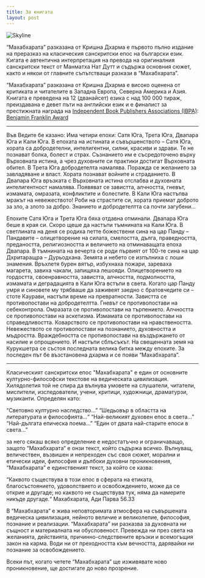 ```yaml
---
title: За книгата
layout: post
---
```


![Skyline](/uploads/skyline.jpg)

“Махабхарата” разказана от Кришна Дхарма е първото пълно издание на преразказ на класическия санскритски епос на български език.
Кигата е автентична интерпретация на превода на оригиналния санскритски текст от Манматха Нат Дутт и съдържа основния сюжет, както и някои от главните съпътстващи разкази в “Махабхарата”.
		
“Махабхарата” разказана от Кришна Дхарма е високо оценена от критиката и читателите в Западна Европа, Северна Америка и Азия. Книгата е преведена на 12 (дванайсет) езика с над 100 000 тираж, преиздавана е девет пъти на английски език и е финалист за престижната наградa на [Independent Book Publishers Associations (IBPA)](http://www.ibpa-online.org/): [Benjamin Franklin Award](http://ibpabenjaminfranklinawards.com/)

***
Във Ведите бе казанo: Има четири епохи: Сатя Юга, Трета Юга, Двапара Юга и Кали Юга.
В епохата на истината и съвършенството – Сатя Югa, хората са добродетелни, интелигентни, силни, красиви и здрави. Те не познават болка, болест и страх. Съзнанието им е съсредоточено върху Върховната истина, a чрез духовните си практики достигат Върховната обител.
В Трета Юга добродетелта намалява. Поражда се желанието за завладяване и власт. Хората познават войните и страданието. В Двапара Юга връзката с Върховната истина отслабва и духовната интелигентност намалява. Появяват се завистта, алчността, гневът, измамата, омразата, конфликтите и болестите.
В Кали Юга настъпва мракът на невежеството! Роби на страстите си, хората приемат доброто за зло, а злото за добро. Знанието и добродетелтта са почти загубени…

Епохите Сатя Юга и Трета Юга бяха отдавна отминали. Двапара Юга беше в края си. Скоро щеше да настъпи тъмнината на Кали Юга.
В светлината на деня се родиха петте божествени сина на цар Панду – Пандавите – олицетворение на силата, смелостта, дълга, праведността, предаността, религиозността и величието на отминаващата епоха Двапара.
В тъмнината на вечерта се роди първият от 100-те сина на цар Дхритаращра – Дурьодхана. Земята и небето се изпълниха с лоши знамения. Връхлетя бурен вятър, избухнаха пожари, зареваха магарета, завиха чакали, запищяха лешояди. Олицетворението на гордостта, своенравността, завистта, алчността, подмолността, измамата и деградацията в Кали Юга встъпи в света.
Когато цар Панду умря и синовете му трябваше да заживеят заедно с братовчедите си – стоте Каурави, настъпи време на превратности. 
Завистта се противопостави на добродетелтта. 
Гневът се противопостави на себеконтролa. 
Омразата се противопостави на търпението. 
Алчността се противопостави на аскетизмa. 
Измамата се противопостави на справедливостта. 
Коварството се противопостави на нравствеността. 
Невежеството се противопостави на познанието, духовността и мъдростта. Враждебността се противопостави на въздържането от насилие и опрощението. 
И настъпи сблъсъкът. На свещенната земя на Курукшетра се състоя последната велика битка между епохите. За последен път бе възстановена дхарма и се появи “Махабхарата”.

***

Класическият санскритски епос "Махабхарата" е един от основните културно-философски текстове на ведическата цивилизация. Хилядолетия той не спира да вълнува умовете на слушатели, читатели, мислители, изследователи, учени, критици, художници, драматурзи, музиканти.
Определян като: 

“Световно културно наследство…”
“Шедьовър в областта на литературата и философията…“
“Най-великият духовен епос в света…” 
“Най-дългата епическа поема…”
“Един от двата най-старите епоси в света…”

за него сякаш всяко определение е недостатъчно и ограничаващо, защото “Махабхарата“ e онзи текст, който съдържа всичко. Вълнуващ, величествен, възвишен и непреходен със своя сюжет, морални и етически идеи, философия и дълбоки духовни проникновения, “Махабхарата” е единственият текст, за който се казва:

“Каквото съществува в този епос в сферата на етиката, благосъстоянието, удоволствието и освобождението, може да се открие и другаде; но каквото не съществува тук, няма да намерите никъде другаде.“
Махабхарата, Ади Парва 56.33


В “Махабхарата“ е жива неповторимата атмосфера на съвършената ведическа цивилизация, нейното величие и великолепие, философия, познание и реализации. “Махабхарата” ни разказва за духовната ни същност и материалната ни обусловеност. Превежда ни през света на желанията, действията, причинно-следствените връзки и всемогъщия закон на карма. Води ни от преходността към вечността, дарявайки ни познание за освобождението.

Всеки път, когато четете “Махабхарата” ще изживявате ново проникновение, ще достигате до ново прозрение.
